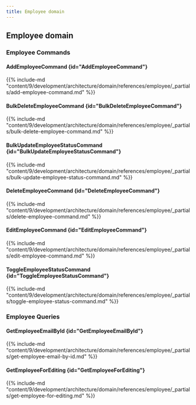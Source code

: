 ```yaml
---
title: Employee domain
---
```


## Employee domain

### Employee Commands

#### AddEmployeeCommand {id="AddEmployeeCommand"}

{{%  include-md "content/9/development/architecture/domain/references/employee/_partials/add-employee-command.md" %}}
#### BulkDeleteEmployeeCommand {id="BulkDeleteEmployeeCommand"}

{{%  include-md "content/9/development/architecture/domain/references/employee/_partials/bulk-delete-employee-command.md" %}}
#### BulkUpdateEmployeeStatusCommand {id="BulkUpdateEmployeeStatusCommand"}

{{%  include-md "content/9/development/architecture/domain/references/employee/_partials/bulk-update-employee-status-command.md" %}}
#### DeleteEmployeeCommand {id="DeleteEmployeeCommand"}

{{%  include-md "content/9/development/architecture/domain/references/employee/_partials/delete-employee-command.md" %}}
#### EditEmployeeCommand {id="EditEmployeeCommand"}

{{%  include-md "content/9/development/architecture/domain/references/employee/_partials/edit-employee-command.md" %}}
#### ToggleEmployeeStatusCommand {id="ToggleEmployeeStatusCommand"}

{{%  include-md "content/9/development/architecture/domain/references/employee/_partials/toggle-employee-status-command.md" %}}

### Employee Queries

#### GetEmployeeEmailById {id="GetEmployeeEmailById"}

{{%  include-md "content/9/development/architecture/domain/references/employee/_partials/get-employee-email-by-id.md" %}}
#### GetEmployeeForEditing {id="GetEmployeeForEditing"}

{{%  include-md "content/9/development/architecture/domain/references/employee/_partials/get-employee-for-editing.md" %}}
